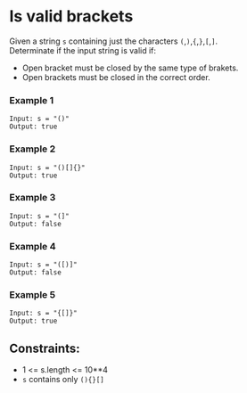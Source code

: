 # Is valid brackets

Given a string `s` containing just the characters `(`,`)`,`{`,`}`,`[`,`]`.  
Determinate if the input string is valid if:
- Open bracket must be closed by the same type of brakets.
- Open brackets must be closed in the correct order.


### Example 1
```
Input: s = "()"
Output: true
```

### Example 2
```
Input: s = "()[]{}"
Output: true
```

### Example 3
```
Input: s = "(]"
Output: false
```

### Example 4
```
Input: s = "([)]"
Output: false
```

### Example 5
```
Input: s = "{[]}"
Output: true
```

## Constraints:

- 1 <= s.length <= 10**4
- `s` contains only `(){}[]`
